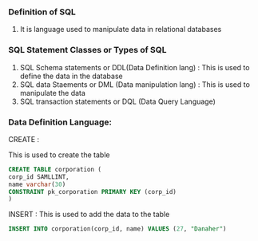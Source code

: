 ### Definition of SQL
1) It is language used to manipulate data in relational databases

### SQL Statement Classes or Types of SQL
1) SQL Schema statements or DDL(Data Definition lang) : 
	 This is used to define the data in the database
2) SQL data Staements or DML (Data manipulation lang) :
	 This is used to manipulate the data
3) SQL transaction statements or DQL (Data Query Language)

### Data Definition Language:

CREATE :

This is used to create the table

```sql
CREATE TABLE corporation (
corp_id SAMLLINT,
name varchar(30)
CONSTRAINT pk_corporation PRIMARY KEY (corp_id)
)
```

INSERT :
This is used to add the data to the table

```sql
INSERT INTO corporation(corp_id, name) VALUES (27, "Danaher")
```

